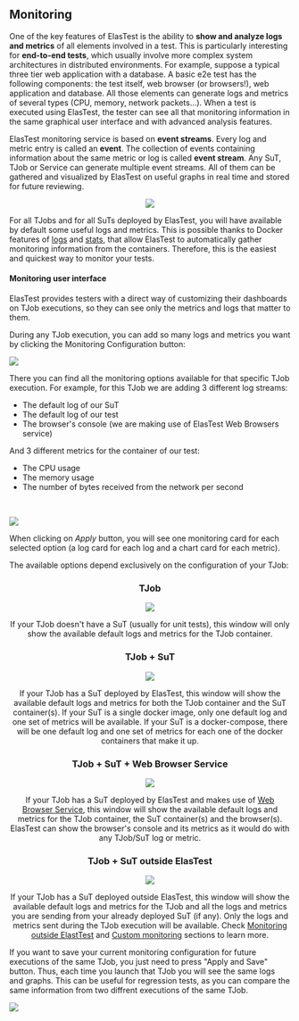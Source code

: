 <div class="range range-xs-left">
<div class="cell-xs-10 cell-lg-6 text-md-left inset-md-right-80 cell-lg-push-1 offset-top-50 offset-lg-top-0">
<h2 id="content" class="h1">Monitoring</h2>
<div class="offset-top-30 offset-md-top-30">
</div>
</div>
</div>

One of the key features of ElasTest is the ability to **show and analyze logs and metrics** of all elements involved in a test. This is particularly interesting for **end-to-end tests**, which usually involve more complex system architectures in distributed environments. For example, suppose a typical three tier web application with a database. A basic e2e test has the following components: the test itself, web browser (or browsers!), web application and database. All those elements can generate logs and metrics of several types (CPU, memory, network packets…). When a test is executed using ElasTest, the tester can see all that monitoring information in the same graphical user interface and with advanced analysis features.

ElasTest monitoring service is based on **event streams**. Every log and metric entry is called an **event**. The collection of events containing information about the same metric or log is called **event stream**. Any SuT, TJob or Service can generate multiple event streams. All of them can be gathered and visualized by ElasTest on useful graphs in real time and stored for future reviewing.

<div class="docs-gallery inline-block" style="width: 100%; text-align: center">
    <a data-fancybox="gallery-1" href="/docs/monitoring/images/monitoring-diagram.png"><img style="max-height: 660px; border: none" src="/docs/monitoring/images/monitoring-diagram.png"/></a>
</div>

For all TJobs and for all SuTs deployed by ElasTest, you will have available by default some useful logs and metrics. This is possible thanks to Docker features of [logs](https://docs.docker.com/engine/reference/commandline/logs/) and [stats](https://docs.docker.com/engine/reference/commandline/stats/), that allow ElasTest to automatically gather monitoring information from the containers. Therefore, this is the easiest and quickest way to monitor your tests.


<h4 id="send-metrics-with-http" class="holder-subtitle link-top">Monitoring user interface</h4>

ElasTest provides testers with a direct way of customizing their dashboards on TJob executions, so they can see only the metrics and logs that matter to them.

During any TJob execution, you can add so many logs and metrics you want by clicking the Monitoring Configuration button:

<div class="docs-gallery inline-block">
    <a data-fancybox="gallery-1" href="/docs/monitoring/images/monitoring_conf.png"><img class="img-responsive img-wellcome" src="/docs/monitoring/images/monitoring_conf.png"/></a>
</div>


There you can find all the monitoring options available for that specific TJob execution. For example, for this TJob we are adding 3 different log streams:

- The default log of our SuT
- The default log of our test
- The browser's console (we are making use of ElasTest Web Browsers service)

And 3 different metrics for the container of our test:

- The CPU usage
- The memory usage
- The number of bytes received from the network per second

</br><div class="docs-gallery inline-block">
    <a data-fancybox="gallery-1" href="/docs/monitoring/images/monitoring_sample.png"><img class="img-responsive img-wellcome" src="/docs/monitoring/images/monitoring_sample.png"/></a>
</div>

When clicking on _Apply_ button, you will see one monitoring card for each selected option (a log card for each log and a chart card for each metric).

The available options depend exclusively on the configuration of your TJob:

<div class="range range-xs-center metric-options-row" style="margin-top: 0; text-align: center">
    <div class="cell-xs-10 cell-sm-6 cell-md-6 offset-top-50 metric-options-col">
        <div>
            <h3 class="h4 text-bold">TJob</h3>
            <div class="docs-gallery inline-block">
                <a data-fancybox="gallery-2" href="/docs/monitoring/images/metrics_1.png"><img class="img-responsive img-wellcome" src="/docs/monitoring/images/metrics_1.png"/></a>
            </div>
            <p>If your TJob doesn't have a SuT (usually for unit tests), this window will only show the available default logs and metrics for the TJob container.</p>
        </div>
    </div>
    <div class="cell-xs-10 cell-sm-6 cell-md-6 offset-top-50 metric-options-col">
        <div>
            <h3 class="h4 text-bold">TJob + SuT</h3>
            <div class="docs-gallery inline-block">
                <a data-fancybox="gallery-2" href="/docs/monitoring/images/metrics_2.png"><img class="img-responsive img-wellcome" src="/docs/monitoring/images/metrics_2.png"/></a>
            </div>
            <p>If your TJob has a SuT deployed by ElasTest, this window will show the available default logs and metrics for both the TJob container and the SuT container(s). If your SuT is a single docker image, only one default log and one set of metrics will be available. If your SuT is a docker-compose, there will be one default log and one set of metrics for each one of the docker containers that make it up.</p>
        </div>
    </div>
</div>
<div class="range range-xs-center metric-options-row" style="margin-top: 0; text-align: center">
    <div class="cell-xs-10 cell-sm-6 cell-md-6 offset-top-50 metric-options-col">
        <div>
            <h3 class="h4 text-bold">TJob + SuT + Web Browser Service</h3>
            <div class="docs-gallery inline-block">
                <a data-fancybox="gallery-2" href="/docs/monitoring/images/metrics_3.png"><img class="img-responsive img-wellcome" src="/docs/monitoring/images/metrics_3.png"/></a>
            </div>
            <p>If your TJob has a SuT deployed by ElasTest and makes use of <a href="/docs/web-browsers/e2e-browser/">Web Browser Service</a>, this window will show the available default logs and metrics for the TJob container, the SuT container(s) and the browser(s). ElasTest can show the browser's console and its metrics as it would do with any TJob/SuT log or metric.</p>
        </div>
    </div>
    <div class="cell-xs-10 cell-sm-6 cell-md-6 offset-top-50 metric-options-col">
        <div>
            <h3 class="h4 text-bold">TJob + SuT outside ElasTest</h3>
            <div class="docs-gallery inline-block">
                <a data-fancybox="gallery-2" href="/docs/monitoring/images/metrics_4.png"><img class="img-responsive img-wellcome" src="/docs/monitoring/images/metrics_4.png"/></a>
            </div>
            <p>If your TJob has a SuT deployed outside ElasTest, this window will show the available default logs and metrics for the TJob and all the logs and metrics you are sending from your already deployed SuT (if any). Only the logs and metrics sent during the TJob execution will be available. Check <a href="/docs/monitoring/outside-elastest/">Monitoring outside ElastTest</a> and <a href="/docs/monitoring/custom/">Custom monitoring</a> sections to learn more.</p>
        </div>
    </div>
</div>

 If you want to save your current monitoring configuration for future executions of the same TJob, you just need to press "Apply and Save" button. Thus, each time you launch that TJob you will see the same logs and graphs. This can be useful for regression tests, as you can compare the same information from two diffrent executions of the same TJob.

<div class="docs-gallery inline-block">
    <a data-fancybox="gallery-1" href="/docs/monitoring/images/apply_and_save.png"><img class="img-responsive img-wellcome" src="/docs/monitoring/images/apply_and_save.png"/></a>
</div> 